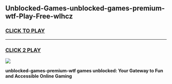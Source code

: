 
## Unblocked-Games-unblocked-games-premium-wtf-Play-Free-wlhcz
<h3>
<a href="https://premium76.site?title=unblocked-games-premium-wtf&ref=15A">CLICK TO PLAY</a></h3>
<hr>

<h3>
<a href="https://premium76.site?title=unblocked-games-premium-wtf&ref=15A">CLICK 2 PLAY</a>
  
</h3>

<a href="https://premium76.site?title=unblocked-games-premium-wtf&ref=15A"><img src="https://clearcache.store/games.png"></a>


**unblocked-games-premium-wtf games unblocked: Your Gateway to Fun and Accessible Online Gaming**
